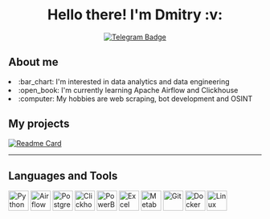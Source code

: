<div id="header" align="center">
  <h1>Hello there! I'm Dmitry :v:</h1>
</div>
<div id="socials" align="center">
  <a href="https://t.me/dm_borisov1">
    <img alt="Telegram Badge" src="https://img.shields.io/badge/telegram-_?style=for-the-badge&logo=telegram&logoColor=%23ff79c6&color=%2344475a">
  </a>
</div>

<div>
  <h2>About me</h2>
  <lo>
    <li>:bar_chart: I'm interested in data analytics and data engineering</li>
    <li>:open_book: I'm currently learning Apache Airflow and Clickhouse</li>
    <li>:computer: My hobbies are web scraping, bot development and OSINT</li>
  </lo>
</div>

## My projects
[![Readme Card](https://github-readme-stats.vercel.app/api/pin/?username=dm-borisov&repo=headhunter-pipeline&theme=dracula)](https://github.com/anuraghazra/github-readme-stats)

***

<div>
  <h2>Languages and Tools</h2>
  <img alt="Python" src="https://cdn.jsdelivr.net/gh/devicons/devicon/icons/python/python-original.svg" height=40 width=40 />
  <img alt="Airflow" src="https://github.com/dm-borisov/dm-borisov/assets/141336932/ee6ac6d5-a8f5-4e1c-aae1-4debabd711dc" height=40 width=40 />
  <img alt="PostgreSQL" src="https://cdn.jsdelivr.net/gh/devicons/devicon/icons/postgresql/postgresql-original.svg" height=40 width=40 />
  <img alt="Clickhouse" src="https://github.com/dm-borisov/dm-borisov/assets/141336932/69ca8f68-2088-40cf-8ae9-1fd7ac19445f" height=40 width=40 />
  <img alt="PowerBI" src="https://github.com/dm-borisov/dm-borisov/assets/141336932/3e85d50a-36e5-4d95-82bc-326d3ac8cae3" height=40 width=40 />
  <img alt="Excel" src="https://github.com/dm-borisov/dm-borisov/assets/141336932/3847cd1b-a3c4-4c7a-9b52-c50364ed42c6" height=40 width=40 />
  <img alt="Metabase" src="https://github.com/dm-borisov/dm-borisov/assets/141336932/8cfdc852-71cb-4cda-a04e-ac5fce9cf28c" height=40 width=40 />
  <img alt="Git" src="https://cdn.jsdelivr.net/gh/devicons/devicon/icons/git/git-original.svg" height=40 width=40 />
  <img alt="Docker" src="https://cdn.jsdelivr.net/gh/devicons/devicon/icons/docker/docker-original.svg" height=40 width=40 />
  <img alt="Linux" src="https://cdn.jsdelivr.net/gh/devicons/devicon/icons/linux/linux-original.svg" height=40 width=40 />
</div>
